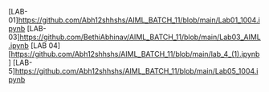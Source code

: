 [LAB-01]https://github.com/Abh12shhshs/AIML_BATCH_11/blob/main/Lab01_1004.ipynb
[LAB-03]https://github.com/BethiAbhinav/AIML_BATCH_11/blob/main/Lab03_AIML.ipynb
[LAB 04][https://github.com/Abh12shhshs/AIML_BATCH_11/blob/main/lab_4_(1).ipynb]
[LAB-5]https://github.com/Abh12shhshs/AIML_BATCH_11/blob/main/Lab05_1004.ipynb
